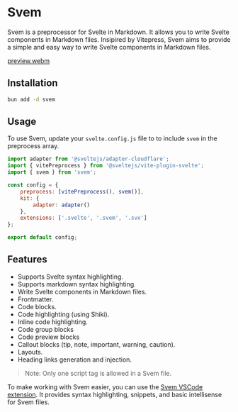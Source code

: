 # Svem

Svem is a preprocessor for Svelte in Markdown. It allows you to write Svelte components in Markdown files. Insipired by Vitepress, Svem aims to provide a simple and easy way to write Svelte components in Markdown files.

[preview.webm](https://beerush-id.github.io/svem/images/preview.webm)

## Installation

```bash
bun add -d svem
```

## Usage

To use Svem, update your `svelte.config.js` file to to include `svem` in the preprocess array.

```javascript
import adapter from '@sveltejs/adapter-cloudflare';
import { vitePreprocess } from '@sveltejs/vite-plugin-svelte';
import { svem } from 'svem';

const config = {
	preprocess: [vitePreprocess(), svem()],
	kit: {
		adapter: adapter()
	},
	extensions: ['.svelte', '.svem', '.svx']
};

export default config;
```

## Features

- Supports Svelte syntax highlighting.
- Supports markdown syntax highlighting.
- Write Svelte components in Markdown files.
- Frontmatter.
- Code blocks.
- Code highlighting (using Shiki).
- Inline code highlighting.
- Code group blocks
- Code preview blocks
- Callout blocks (tip, note, important, warning, caution).
- Layouts.
- Heading links generation and injection.

> Note:
> Only one script tag is allowed in a Svem file.

To make working with Svem easier, you can use the [Svem VSCode extension](https://marketplace.visualstudio.com/items?itemName=beerush.svem). It provides syntax highlighting, snippets, and basic intellisense for Svem files.
